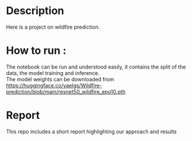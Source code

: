 # Description 
Here is a project on wildfire prediction.

# How to run : 
The notebook can be run and understood easily, it contains the split of the data, the model training and inference. <br >
The model weights can be downloaded from https://huggingface.co/yaelgs/Wildfire-prediction/blob/main/resnet50_wildfire_epo10.pth

# Report 
This repo includes a short report highlighting our approach and results 

